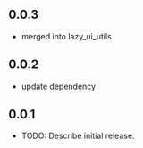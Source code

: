 ## 0.0.3
- merged into lazy_ui_utils
## 0.0.2
- update dependency
## 0.0.1
* TODO: Describe initial release.
